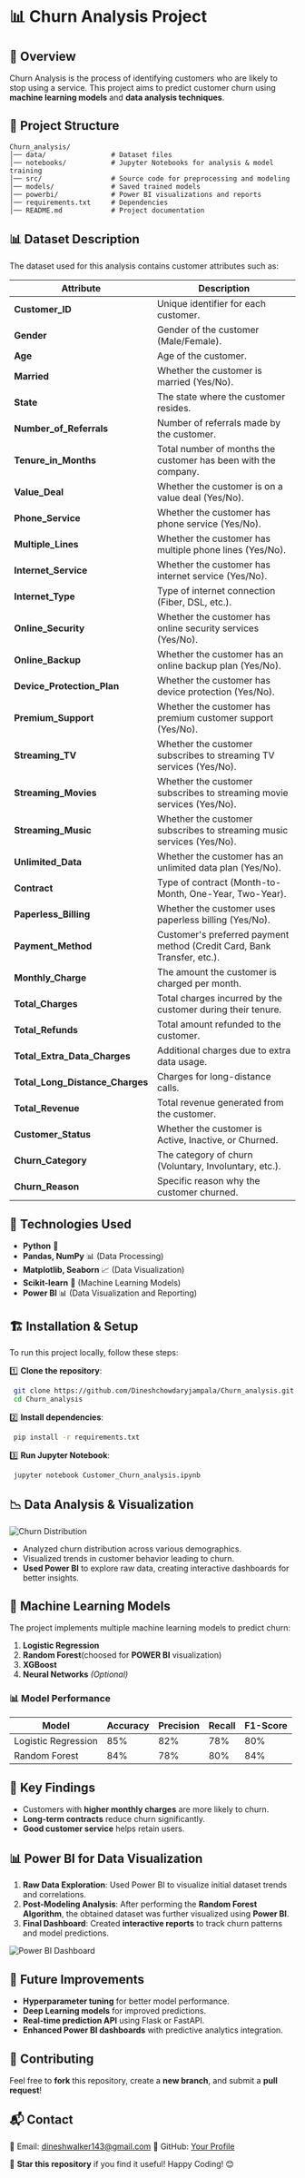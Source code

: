 # 📊 Churn Analysis Project

## 📌 Overview
Churn Analysis is the process of identifying customers who are likely to stop using a service. This project aims to predict customer churn using **machine learning models** and **data analysis techniques**.

## 📂 Project Structure
```
Churn_analysis/
│── data/                # Dataset files
│── notebooks/           # Jupyter Notebooks for analysis & model training
│── src/                 # Source code for preprocessing and modeling
│── models/              # Saved trained models
│── powerbi/             # Power BI visualizations and reports
│── requirements.txt     # Dependencies
│── README.md            # Project documentation
```

## 📊 Dataset Description
The dataset used for this analysis contains customer attributes such as:

| **Attribute**                  | **Description** |
|--------------------------------|---------------|
| **Customer_ID**               | Unique identifier for each customer. |
| **Gender**                    | Gender of the customer (Male/Female). |
| **Age**                        | Age of the customer. |
| **Married**                    | Whether the customer is married (Yes/No). |
| **State**                      | The state where the customer resides. |
| **Number_of_Referrals**        | Number of referrals made by the customer. |
| **Tenure_in_Months**           | Total number of months the customer has been with the company. |
| **Value_Deal**                 | Whether the customer is on a value deal (Yes/No). |
| **Phone_Service**              | Whether the customer has phone service (Yes/No). |
| **Multiple_Lines**             | Whether the customer has multiple phone lines (Yes/No). |
| **Internet_Service**           | Whether the customer has internet service (Yes/No). |
| **Internet_Type**              | Type of internet connection (Fiber, DSL, etc.). |
| **Online_Security**            | Whether the customer has online security services (Yes/No). |
| **Online_Backup**              | Whether the customer has an online backup plan (Yes/No). |
| **Device_Protection_Plan**     | Whether the customer has device protection (Yes/No). |
| **Premium_Support**            | Whether the customer has premium customer support (Yes/No). |
| **Streaming_TV**               | Whether the customer subscribes to streaming TV services (Yes/No). |
| **Streaming_Movies**           | Whether the customer subscribes to streaming movie services (Yes/No). |
| **Streaming_Music**            | Whether the customer subscribes to streaming music services (Yes/No). |
| **Unlimited_Data**             | Whether the customer has an unlimited data plan (Yes/No). |
| **Contract**                   | Type of contract (Month-to-Month, One-Year, Two-Year). |
| **Paperless_Billing**          | Whether the customer uses paperless billing (Yes/No). |
| **Payment_Method**             | Customer's preferred payment method (Credit Card, Bank Transfer, etc.). |
| **Monthly_Charge**             | The amount the customer is charged per month. |
| **Total_Charges**              | Total charges incurred by the customer during their tenure. |
| **Total_Refunds**              | Total amount refunded to the customer. |
| **Total_Extra_Data_Charges**   | Additional charges due to extra data usage. |
| **Total_Long_Distance_Charges** | Charges for long-distance calls. |
| **Total_Revenue**              | Total revenue generated from the customer. |
| **Customer_Status**            | Whether the customer is Active, Inactive, or Churned. |
| **Churn_Category**             | The category of churn (Voluntary, Involuntary, etc.). |
| **Churn_Reason**               | Specific reason why the customer churned. |


## 🚀 Technologies Used
- **Python** 🐍
- **Pandas, NumPy** 📊 (Data Processing)
- **Matplotlib, Seaborn** 📈 (Data Visualization)
- **Scikit-learn** 🤖 (Machine Learning Models)
- **Power BI** 📊 (Data Visualization and Reporting)

## 🏗️ Installation & Setup
To run this project locally, follow these steps:

1️⃣ **Clone the repository**:
```sh
 git clone https://github.com/Dineshchowdaryjampala/Churn_analysis.git
 cd Churn_analysis
```

2️⃣ **Install dependencies**:
```sh
 pip install -r requirements.txt
```

3️⃣ **Run Jupyter Notebook**:
```sh
 jupyter notebook Customer_Churn_analysis.ipynb
```

## 📉 Data Analysis & Visualization
![Churn Distribution](https://github.com/Dineshchowdaryjampala/Churn_analysis./blob/ac74da0bf8a97f936cae3a869e0f5ed928ac40f7/Images/Dashboard%20of%20Summary%20Data.png)

- Analyzed churn distribution across various demographics.
- Visualized trends in customer behavior leading to churn.
- **Used Power BI** to explore raw data, creating interactive dashboards for better insights.

## 🤖 Machine Learning Models
The project implements multiple machine learning models to predict churn:
1. **Logistic Regression**
2. **Random Forest**(choosed for **POWER BI** visualization)
3. **XGBoost** 
4. **Neural Networks** *(Optional)*

### 📊 Model Performance
| Model | Accuracy | Precision | Recall | F1-Score |
|--------|----------|-----------|--------|----------|
| Logistic Regression | 85% | 82% | 78% | 80% |
| Random Forest | 84% | 78% | 80% | 84% |

## 📜 Key Findings
- Customers with **higher monthly charges** are more likely to churn.
- **Long-term contracts** reduce churn significantly.
- **Good customer service** helps retain users.

## 📊 Power BI for Data Visualization
1. **Raw Data Exploration**: Used Power BI to visualize initial dataset trends and correlations.
2. **Post-Modeling Analysis**: After performing the **Random Forest Algorithm**, the obtained dataset was further visualized using **Power BI**.
3. **Final Dashboard**: Created **interactive reports** to track churn patterns and model predictions.

![Power BI Dashboard](https://github.com/Dineshchowdaryjampala/Churn_analysis./blob/ca80762b7259ffee230fd6744fb84c1d3534ce7f/Images/Summary%20of%20Predicted%20Data.png)

## 📌 Future Improvements
- **Hyperparameter tuning** for better model performance.
- **Deep Learning models** for improved predictions.
- **Real-time prediction API** using Flask or FastAPI.
- **Enhanced Power BI dashboards** with predictive analytics integration.

## 📢 Contributing
Feel free to **fork** this repository, create a **new branch**, and submit a **pull request**!

## 📬 Contact
📧 Email: dineshwalker143@gmail.com
🔗 GitHub: [Your Profile](https://github.com/Dineshchowdaryjampala)

🚀 **Star this repository** if you find it useful! Happy Coding! 😊
